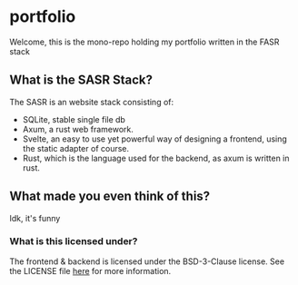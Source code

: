 # portfolio

Welcome, this is the mono-repo holding my portfolio written in the FASR stack

## What is the SASR Stack?

The SASR is an website stack consisting of:

- SQLite, stable single file db
- Axum, a rust web framework.
- Svelte, an easy to use yet powerful way of designing a frontend, using the static adapter of course.
- Rust, which is the language used for the backend, as axum is written in rust.

## What made you even think of this?

Idk, it's funny

### What is this licensed under?

The frontend & backend is licensed under the BSD-3-Clause license.
See the LICENSE file [here](LICENSE) for more information.
